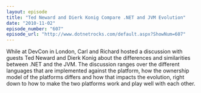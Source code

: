 ```yaml
---
layout: episode
title: "Ted Neward and Dierk Konig Compare .NET and JVM Evolution"
date: "2010-11-02"
episode_number: "607"
episode_url: "http://www.dotnetrocks.com/default.aspx?ShowNum=607"
---
```


While at DevCon in London, Carl and Richard hosted a discussion with guests Ted Neward and Dierk Konig about the differences and similarities between .NET and the JVM. The discussion ranges over the different languages that are implemented against the platform, how the ownership model of the platforms differs and how that impacts the evolution, right down to how to make the two platforms work and play well with each other.
